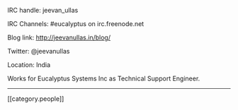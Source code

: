 IRC handle: jeevan_ullas

IRC Channels: #eucalyptus on irc.freenode.net

Blog link: http://jeevanullas.in/blog/

Twitter: @jeevanullas

Location: India

Works for Eucalyptus Systems Inc as Technical Support Engineer.

*****
[[category.people]]